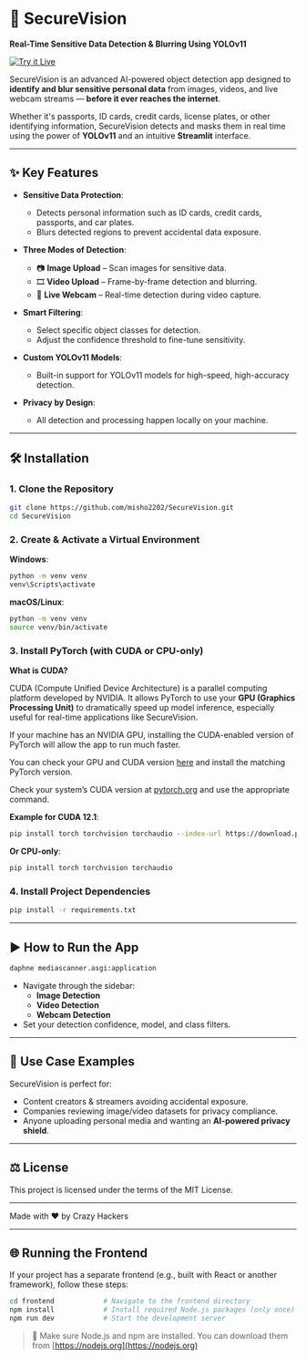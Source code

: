 
# 🔐 SecureVision

**Real-Time Sensitive Data Detection & Blurring Using YOLOv11**

[![Try it Live](https://img.shields.io/badge/TRY%20IT-LIVE-green?style=for-the-badge&logo=streamlit)](https://github.com/misho2202/SecureVision)

SecureVision is an advanced AI-powered object detection app designed to **identify and blur sensitive personal data** from images, videos, and live webcam streams — **before it ever reaches the internet**.

Whether it's passports, ID cards, credit cards, license plates, or other identifying information, SecureVision detects and masks them in real time using the power of **YOLOv11** and an intuitive **Streamlit** interface.

---

## ✨ Key Features

- **Sensitive Data Protection**:
  - Detects personal information such as ID cards, credit cards, passports, and car plates.
  - Blurs detected regions to prevent accidental data exposure.

- **Three Modes of Detection**:
  - 📷 **Image Upload** – Scan images for sensitive data.
  - 🎞 **Video Upload** – Frame-by-frame detection and blurring.
  - 🎥 **Live Webcam** – Real-time detection during video capture.

- **Smart Filtering**:
  - Select specific object classes for detection.
  - Adjust the confidence threshold to fine-tune sensitivity.

- **Custom YOLOv11 Models**:
  - Built-in support for YOLOv11 models for high-speed, high-accuracy detection.

- **Privacy by Design**:
  - All detection and processing happen locally on your machine.

---

## 🛠️ Installation

### 1. Clone the Repository

```bash
git clone https://github.com/misho2202/SecureVision.git
cd SecureVision
```

### 2. Create & Activate a Virtual Environment

**Windows**:
```bash
python -m venv venv
venv\Scripts\activate
```

**macOS/Linux**:
```bash
python -m venv venv
source venv/bin/activate
```

### 3. Install PyTorch (with CUDA or CPU-only)

**What is CUDA?**

CUDA (Compute Unified Device Architecture) is a parallel computing platform developed by NVIDIA. It allows PyTorch to use your **GPU (Graphics Processing Unit)** to dramatically speed up model inference, especially useful for real-time applications like SecureVision.

If your machine has an NVIDIA GPU, installing the CUDA-enabled version of PyTorch will allow the app to run much faster.

You can check your GPU and CUDA version [here](https://pytorch.org/get-started/locally/) and install the matching PyTorch version.

Check your system’s CUDA version at [pytorch.org](https://pytorch.org/get-started/locally/) and use the appropriate command.

**Example for CUDA 12.1**:
```bash
pip install torch torchvision torchaudio --index-url https://download.pytorch.org/whl/cu121
```

**Or CPU-only**:
```bash
pip install torch torchvision torchaudio
```

### 4. Install Project Dependencies

```bash
pip install -r requirements.txt
```

---

## ▶️ How to Run the App

```bash
daphne mediascanner.asgi:application
```

- Navigate through the sidebar:
  - **Image Detection**
  - **Video Detection**
  - **Webcam Detection**
- Set your detection confidence, model, and class filters.

---

## 🔐 Use Case Examples

SecureVision is perfect for:
- Content creators & streamers avoiding accidental exposure.
- Companies reviewing image/video datasets for privacy compliance.
- Anyone uploading personal media and wanting an **AI-powered privacy shield**.

---

## ⚖️ License

This project is licensed under the terms of the MIT License.

---

Made with ❤️ by Crazy Hackers


---

## 🌐 Running the Frontend

If your project has a separate frontend (e.g., built with React or another framework), follow these steps:

```bash
cd frontend            # Navigate to the frontend directory
npm install            # Install required Node.js packages (only once)
npm run dev            # Start the development server
```

> 📝 Make sure Node.js and npm are installed. You can download them from [https://nodejs.org](https://nodejs.org)
